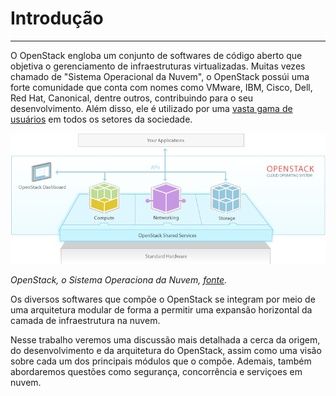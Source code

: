 # Introdução
---
O OpenStack engloba um conjunto de softwares de código aberto que objetiva o gerenciamento de infraestruturas virtualizadas. Muitas vezes chamado de "Sistema Operacional da Nuvem", o OpenStack possúi uma forte comunidade que conta com nomes como VMware, IBM, Cisco, Dell, Red Hat, Canonical, dentre outros,  contribuindo para o seu desenvolvimento. Além disso, ele é utilizado por uma [vasta gama de usuários](https://www.openstack.org/user-stories/) em todos os setores da sociedade.

![O que é OpenStack?](images/Introducao_01_diagrama.png)

*OpenStack, o Sistema Operaciona da Nuvem, [fonte](http://www.openstack.org/software/).*

Os diversos softwares que compõe o OpenStack se integram por meio de uma arquitetura modular de forma a permitir uma expansão horizontal da camada de infraestrutura na nuvem.

Nesse trabalho veremos uma discussão mais detalhada a cerca da origem, do desenvolvimento e da arquitetura do OpenStack, assim como uma visão sobre cada um dos principais módulos que o compõe. Ademais, também abordaremos questões como segurança, concorrência e serviçoes em nuvem.
